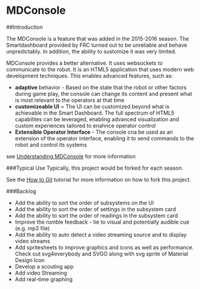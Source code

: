 # MDConsole

##Introduction

The MDConsole is a feature that was added in the 2015-2016 season.  The Smartdashboard provided by FRC turned out to be unreliable and behave unpredictably.  In addition, the ability to sustomize it was very limited.  

MDConsole provides a better alternative.  It uses websockets to communicate to the robot.  It is an HTML5 application that uses modern web development techniques.  This enables advanced features, such as:
* __adaptive__ behavior - Based on the state that the robot or other factors during game play, the console can change its content and present what is most relevant to the operators at that time
* __customizeable UI__ = The UI can be customized beyond what is achievable in the Smart Dashboard.  The full spectrum of HTML5 capabilites can be leveraged, enabling advanced visualization and custom experiences tailored to enahnce operator control
* __Extensible Operator Interface__ - The console cna be used as an extension of the operator interface, enabling it to send commands to the robot and control its systems

see [Understanding MDConsole](https://github.com/MDHSRobotics/TeamWiki/wiki/Understanding%20MDConsole) for more information

###Typical Use
Typically, this project would be forked for each season.

See the [How to Git](https://github.com/MDHSRobotics/TeamWiki/wiki/How%20to%20Git) tutorial for more information on how to fork this project.  

###Backlog
* Add the ability to sort the order of subsystems on the UI
* Add the ability to sort the order of settings in the subsystem card
* Add the ability to sort the order of readings in the subsystem card
* Improve the rumble feedback - tie to visual and potentially audible cue (e.g. mp3 file)
* Add the ability to auto detect a video streaming source and to display video streams
* Add spritesheets to improve graphics and icons as well as performance.  Check out svg4everybody and SVGO along with svg sprite of Material Design Icon
* Develop a scouting app
* Add video Streaming
* Add real-time graphing

